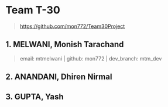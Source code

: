 # Team T-30
> https://github.com/mon772/Team30Project
## 1. MELWANI, Monish Tarachand
> email: mtmelwani | github: mon772 | dev_branch: mtm_dev
## 2. ANANDANI, Dhiren Nirmal
## 3. GUPTA, Yash
